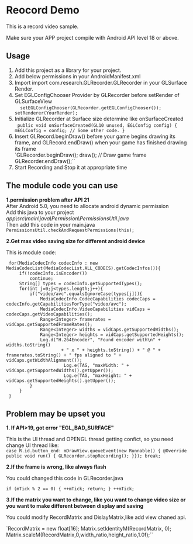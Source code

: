 # Reocord Demo

This is a record video sample.

Make sure your APP project compile with Android API level 18 or above.

## Usage

1. Add this project as a library for your project.
2. Add below permissions in your AndroidManifest.xml
3. Import import com.research.GLRecorder.GLRecorder in your GLSurface Render.
4. Set EGLConfigChooser Provider by GLRecorder before setRender of GLSurfaceView    
 `  setEGLConfigChooser(GLRecorder.getEGLConfigChooser());  
    setRenderer(YourRender);`
5. Initialize GLRecorder at Surface size determine like onSurfaceCreated    
`` public void onSurfaceCreated(GL10 unused, EGLConfig config) {
         mEGLConfig = config;
         // Some other code.
   }``
6. Insert GLRecord.beginDraw() before your game begins drawing its frame, and GLRecord.endDraw() when your game has finished drawing its frame        
 `GLRecorder.beginDraw();
 draw();     // Draw game frame
 GLRecorder.endDraw();``
7. Start Recording and Stop it at appropriate time

## The module code you can use

**1.permission problem after API 21**   
After Android 5.0, you need to allocate android dynamic permission    
Add this java to your project    
*app\src\main\java\Permission\PermissionsUtil.java*     
Then add this code in your main.java          
`PermissionsUtil.checkAndRequestPermissions(this);`

**2.Get max video saving size for different android device**

This is module code:

     for(MediaCodecInfo codecInfo : new MediaCodecList(MediaCodecList.ALL_CODECS).getCodecInfos()){
         if(!codecInfo.isEncoder())
             continue;
         String[] types = codecInfo.getSupportedTypes();
         for(int j=0;j<types.length;j++){
             if("video/avc".equalsIgnoreCase(types[j])){
                 MediaCodecInfo.CodecCapabilities codecCaps = codecInfo.getCapabilitiesForType("video/avc");
                 MediaCodecInfo.VideoCapabilities vidCaps = codecCaps.getVideoCapabilities();
                 Range<Integer> framerates = vidCaps.getSupportedFrameRates();
                 Range<Integer> widths = vidCaps.getSupportedWidths();
                 Range<Integer> heights = vidCaps.getSupportedHeights();
                 Log.d("H.264Encoder", "Found encoder with\n" + widths.toString()
                         + " x " + heights.toString() + " @ " + framerates.toString() + " fps aligned to " + vidCaps.getWidthAlignment());
                          Log.e(TAG, "maxWidth: " + vidCaps.getSupportedWidths().getUpper());
                          Log.e(TAG, "maxHeight: " + vidCaps.getSupportedHeights().getUpper());
             }
         }
     }



## Problem may be upset you

**1. If API>19, got error "EGL_BAD_SURFACE"**

This is the UI thread and OPENGL thread getting confict, so you need change UI thread like:     
``case R.id.button_end:
  mDrawView.queueEvent(new Runnable() {
   @Override
   public void run() {
       GLRecorder.stopRecording();
   }});
break;``

**2.If the frame is wrong, like always flash**

You could changed this code in GLRecorder.java    

``if (mTick % 2 == 0) {
    ++mTick;
    return;
}
++mTick;``

**3.If the matrix you want to change, like you want to change video size or you want to make different between display and saving**

You could modify RecordMatrix and DislayMatrix,like add view chaned api.    

`RecordMatrix = new float[16];
Matrix.setIdentityM(RecordMatrix, 0);
Matrix.scaleM(RecordMatrix,0,width_ratio,height_ratio,1.0f);``
